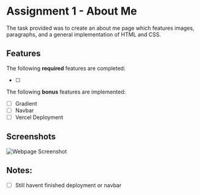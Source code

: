 # Assignment 1 - About Me

The task provided was to create an about me page which features images, paragraphs, and a general implementation of HTML and CSS.

## Features

The following **required** features are completed:

- [ ] 

The following **bonus** features are implemented:
- [ ] Gradient
- [ ] Navbar
- [ ] Vercel Deployment

## Screenshots

<img src="/images/screenshots/page.jpg" title='Webpage Screenshot' width='' alt='Webpage Screenshot' />

## Notes: 

- [ ] Still havent finished deployment or navbar
